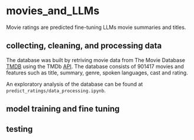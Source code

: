 # movies_and_LLMs

Movie ratings are predicted fine-tuning LLMs movie summaries and
titles.

## collecting, cleaning, and processing data

The database was built by retriving movie data from The Movie Database
[TMDB](https://www.themoviedb.org/?language=en-CA) using the TMDb
[API](https://developer.themoviedb.org/v4/reference/intro/getting-started). The
database consists of 901417 movies and features such as title,
summary, genre, spoken languages, cast and rating.

An exploratory analysis of the database can be found at
`predict_ratings/data_processing.ipynb`.


## model training and fine tuning


## testing